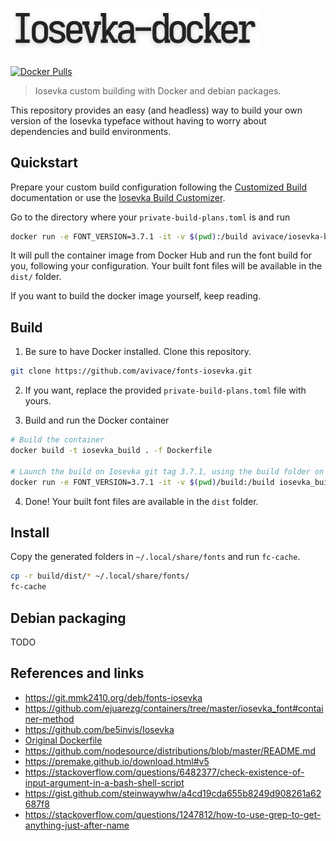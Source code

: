 # <img src=".meta/header.png" alt="iosevka-docker" width="400px"/>

[![Docker Pulls](https://img.shields.io/docker/pulls/avivace/iosevka-build?style=flat-square)](https://hub.docker.com/r/avivace/iosevka-build)

> Iosevka custom building with Docker and debian packages.

This repository provides an easy (and headless) way to build your own version of the Iosevka typeface without having to worry about dependencies and build environments.

## Quickstart

Prepare your custom build configuration following the [Customized Build](https://github.com/be5invis/Iosevka#customized-build) documentation or use the [Iosevka Build Customizer](https://typeof.net/Iosevka/customizer).

Go to the directory where your `private-build-plans.toml` is and run

```bash
docker run -e FONT_VERSION=3.7.1 -it -v $(pwd):/build avivace/iosevka-build
```

It will pull the container image from Docker Hub and run the font build for you, following your configuration. Your built font files will be available in the `dist/` folder.

If you want to build the docker image yourself, keep reading.

## Build

1. Be sure to have Docker installed. Clone this repository.

```bash
git clone https://github.com/avivace/fonts-iosevka.git
``` 

2. If you want, replace the provided `private-build-plans.toml` file with yours.

3. Build and run the Docker container

```bash
# Build the container
docker build -t iosevka_build . -f Dockerfile

# Launch the build on Iosevka git tag 3.7.1, using the build folder on the host
docker run -e FONT_VERSION=3.7.1 -it -v $(pwd)/build:/build iosevka_build
```

4. Done! Your built font files are available in the `dist` folder.

## Install

Copy the generated folders in `~/.local/share/fonts` and run `fc-cache`.

```bash
cp -r build/dist/* ~/.local/share/fonts/
fc-cache
```

## Debian packaging

TODO

## References and links

- https://git.mmk2410.org/deb/fonts-iosevka
- https://github.com/ejuarezg/containers/tree/master/iosevka_font#container-method
- https://github.com/be5invis/Iosevka
- [Original Dockerfile](https://gist.github.com/tasuten/0431d8af3e7b5ad5bc5347ce2d7045d7)
- https://github.com/nodesource/distributions/blob/master/README.md
- https://premake.github.io/download.html#v5
- https://stackoverflow.com/questions/6482377/check-existence-of-input-argument-in-a-bash-shell-script
- https://gist.github.com/steinwaywhw/a4cd19cda655b8249d908261a62687f8
- https://stackoverflow.com/questions/1247812/how-to-use-grep-to-get-anything-just-after-name
